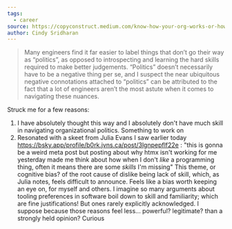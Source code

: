 ```yaml
---
tags:
  - career
source: https://copyconstruct.medium.com/know-how-your-org-works-or-how-to-become-a-more-effective-engineer-1a3287d1f58d
author: Cindy Sridharan
---
```



> Many engineers find it far easier to label things that don’t go their way as “politics”, as opposed to introspecting and learning the hard skills required to make better judgements. “Politics” doesn’t necessarily have to be a negative thing per se, and I suspect the near ubiquitous negative connotations attached to “politics” can be attributed to the fact that a lot of engineers aren’t the most astute when it comes to navigating these nuances.

Struck me for a few reasons:

1. I have absolutely thought this way and I absolutely don't have much skill in navigating organizational politics. Something to work on
2. Resonated with a skeet from Julia Evans I saw earlier today  https://bsky.app/profile/b0rk.jvns.ca/post/3lgnpepflf22e : "this is gonna be a weird meta post but posting about why htmx isn't working for me yesterday made me think about how when I don't _like_ a programming thing, often it means there are some _skills_ I'm missing" This theme, or cognitive bias? of the root cause of dislike being lack of skill, which, as Julia notes, feels difficult to announce. Feels like a bias worth keeping an eye on, for myself and others. I imagine so many arguments about tooling preferences in software boil down to skill and familiarity; which are fine justifications! But ones rarely explicitly acknowledged. I suppose because those reasons feel less... powerful? legitimate? than a strongly held opinion? Curious 